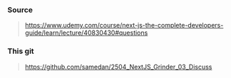 ### Source

> https://www.udemy.com/course/next-js-the-complete-developers-guide/learn/lecture/40830430#questions

### This git

> https://github.com/samedan/2504_NextJS_Grinder_03_Discuss
